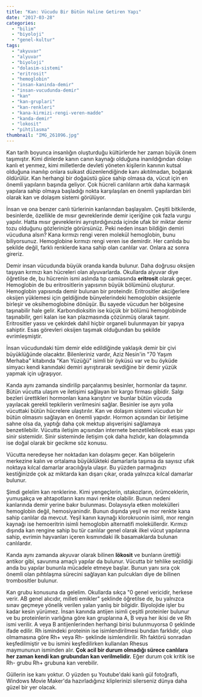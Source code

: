 ```yaml
---
title: "Kan: Vücudu Bir Bütün Haline Getiren Yapı"
date: "2017-03-28"
categories: 
  - "bilim"
  - "biyoloji"
  - "genel-kultur"
tags: 
  - "akyuvar"
  - "alyuvar"
  - "biyoloji"
  - "dolasim-sistemi"
  - "eritrosit"
  - "hemoglobin"
  - "insan-kaninda-demir"
  - "insan-vucudunda-demir"
  - "kan"
  - "kan-gruplari"
  - "kan-renkleri"
  - "kana-kirmizi-rengi-veren-madde"
  - "kanda-demir"
  - "lokosit"
  - "pihtilasma"
thumbnail: "IMG_261096.jpg"
---
```


Kan tarih boyunca insanlığın oluşturduğu kültürlerde her zaman büyük önem taşımıştır. Kimi dinlerde kanın canın kaynağı olduğuna inanıldığından dolayı kanlı et yenmez, kimi milletlerde devleti yöneten kişilerin kanının kutsal olduğuna inanılıp onlara suikast düzenlendiğinde kanı akıtılmadan, boğarak öldürülür. Kan herhangi bir doğaüstü güce sahip olmasa da, vücut için en önemli yapıların başında geliyor. Çok hücreli canlıların artık daha karmaşık yapılara sahip olmaya başladığı nokta karşılaşılan en önemli yapılardan biri olarak kan ve dolaşım sistemi görülüyor.

İnsan ve ona benzer canlı türlerinin kanlarından başlayalım. Çeşitli bitkilerde, besinlerde, özellikle de mısır gevreklerinde demir içeriğine çok fazla vurgu yapılır. Hatta mısır gevreklerini ayrıştırdığınızda içinde ufak bir miktar demir tozu olduğunu gözlerinizle görürsünüz. Peki neden insan bildiğin demiri vücuduna alsın? Kana kırmızı rengi veren molekül hemoglobin, bunu biliyorsunuz. Hemoglobine kırmızı rengi veren ise demirdir. Her canlıda bu şekilde değil, farklı renklerde kana sahip olan canlılar var. Onlara az sonra gireriz.

Demir insan vücudunda büyük oranda kanda bulunur. Daha doğrusu oksijen taşıyan kırmızı kan hücreleri olan alyuvarlarda. Okullarda alyuvar diye öğretilse de, bu hücrenin ismi aslında tıp camiasında **eritrosit** olarak geçer. Hemoglobin de bu eritrositlerin yapısının büyük bölümünü oluşturur. Hemoglobin yapısında demir bulunan bir proteindir. Eritrositler akciğerlere oksijen yüklemesi için geldiğinde bünyelerindeki hemoglobin oksijenle birleşir ve oksihemoglobine dönüşür. Bu sayede vücudun her bölgesine taşınabilir hale gelir. Karbondioksitin ise küçük bir bölümü hemoglobinde taşınabilir, geri kalan ise kan plazmasında çözünmüş olarak taşınr. Eritrositler yassı ve çekirdek dahil hiçbir organeli bulunmayan bir yapıya sahiptir. Esas görevleri oksijen taşımak olduğundan bu şekilde evrimleşmiştir.

İnsan vücudundaki tüm demir elde edildiğinde yaklaşık demir bir çivi büyüklüğünde olacaktır. Bilenleriniz vardır, Aziz Nesin'in "70 Yaşım Merhaba" kitabında "Kan Yüzüğü" isimli bir öyküsü var ve bu öyküde simyacı kendi kanındaki demiri ayrıştırarak sevdiğine bir demir yüzük yapmak için uğraşıyor.

Kanda aynı zamanda sindirilip parçalanmış besinler, hormonlar da taşınır. Bütün vücutta ulaşım ve iletişimi sağlayan bir kargo firması gibidir. Salgı bezleri ürettikleri hormonları kana karıştırır ve bunlar bütün vücuda yayılacak gerekli tepkilerin verilmesini sağlar. Besinler ise aynı yolla vücuttaki bütün hücrelere ulaştırılır. Kan ve dolaşım sistemi vücudun bir bütün olmasını sağlayan en önemli yapıdır. Hormon açısından bir iletişime sahne olsa da, yaptığı daha çok mektup alışverişini sağlamaya benzetilebilir. Vücutta iletişim açısından internete benzetilebilecek esas yapı sinir sistemidir. Sinir sisteminde iletişim çok daha hızlıdır, kan dolaşımında ise doğal olarak bir gecikme söz konusu.

Vücutta neredeyse her noktadan kan dolaşımı geçer. Kan bölgelerin merkezine kalın ve ortalama büyüklükteki damarlarla taşınsa da sayısız ufak noktaya kılcal damarlar aracılığıyla ulaşır. Bu yüzden parmağınızı kestiğinizde çok az miktarda kan dışarı çıkar, orada yalnızca kılcal damarlar bulunur.

Şimdi gelelim kan renklerine. Kimi yengeçlerin, ıstakozların, örümceklerin, yumuşakça ve ahtapotların kanı mavi renkte olabilir. Bunun nedeni kanlarında demir yerine bakır bulunması. Dolayısıyla etken molekülleri hemoglobin değil, hemosiyanindir. Bunun dışında yeşil ve mor renkte kana sahip canlılar da mevcut. Yeşil kanın kaynağı klorokruonin isimli, mor rengin kaynağı ise hemoeritrin isimli hemoglobin alternatifi moleküllerdir. Kırmızı dışında kan rengine sahip bu tür canlılar genel olarak ilkel vücut yapılarına sahip, evrimin hayvanları içeren kısmındaki ilk basamaklarda bulunan canlılardır.

Kanda aynı zamanda akyuvar olarak bilinen **lökosit** ve bunların ürettiği antikor gibi, savunma amaçlı yapılar da bulunur. Vücutta bir tehlike sezildiği anda bu yapılar bununla mücadele etmeye başlar. Bunun yanı sıra çok önemli olan pıhtılaşma sürecini sağlayan kan pulcukları diye de bilinen trombositler bulunur.

Kan grubu konusuna da gelelim. Okullarda sıkça "0 genel vericidir, herkese verir. AB genel alıcıdır, milleti emikler" şeklinde öğretilse de, bu yalnızca sınav geçmeye yönelik verilen yalan yanlış bir bilgidir. Biyolojide işler bu kadar kesin yürümez. İnsan kanında antijen isimli çeşitli proteinler bulunur ve bu proteinlerin varlığına göre kan gruplarına A, B veya her ikisi de ve Rh ismi verilir. A veya B antijenlerinden herhangi birisi bulunmuyorsa 0 şeklinde ifade edilir. Rh ismindeki proteinin ise isimlendirilmesi bundan farklıdır, olup olmamasına göre Rh+ veya Rh- şeklinde isimlendirilir. Rh faktörü sonradan keşfedilmiştir ve bu ismini keşfedilirken kullanılan Rhesus maymununun isminden alır. **Çok acil bir durum olmadığı sürece canlılara her zaman kendi kan grubundan kan verilmelidir.** Eğer durum çok kritik ise Rh- grubu Rh+ grubuna kan verebilir.

Güllerin ise kanı yoktur. O yüzden şu Youtube'daki kanlı gül fotoğraflı, Windows Movie Maker'da hazırladığınız kliplerinizi silerseniz dünya daha güzel bir yer olacak.
